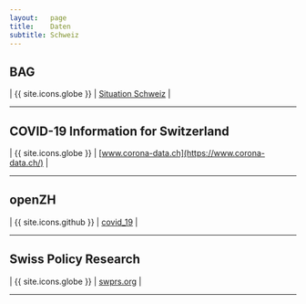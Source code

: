 ```yaml
---
layout:   page
title:    Daten
subtitle: Schweiz
---
```


## BAG

| {{ site.icons.globe }} | [Situation Schweiz](https://www.bag.admin.ch/bag/de/home/krankheiten/ausbrueche-epidemien-pandemien/aktuelle-ausbrueche-epidemien/novel-cov/situation-schweiz-und-international.html) |

---

## COVID-19 Information for Switzerland

| {{ site.icons.globe }} | [www.corona-data.ch](https://www.corona-data.ch/) |

---

## openZH

| {{ site.icons.github }} | [covid_19](https://github.com/openZH/covid_19) |

---

## Swiss Policy Research

| {{ site.icons.globe }} | [swprs.org](https://swprs.org/) |

---
